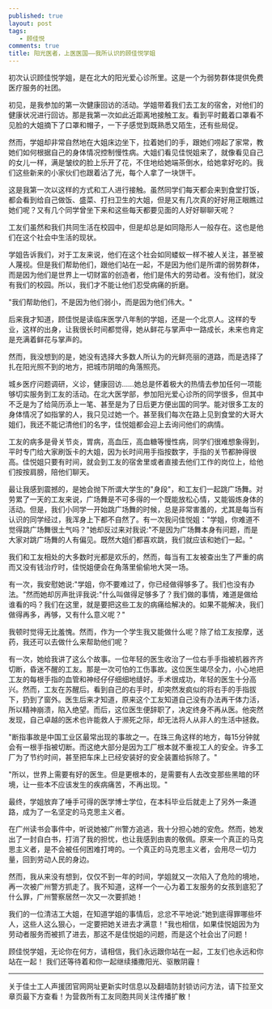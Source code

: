 ```yaml
---
published: true
layout: post
tags: 
   - 顾佳悦
comments: true
title: 阳光医者，上医医国——我所认识的顾佳悦学姐
---
```

初次认识顾佳悦学姐，是在北大的阳光爱心诊所里。这是一个为弱势群体提供免费医疗服务的社团。

初见，是我参加的第一次健康回访的活动。学姐带着我们去工友的宿舍，对他们的健康状况进行回访。那是我第一次如此近距离地接触工友。看到平时戴着口罩看不见脸的大姐摘下了口罩和帽子，一下子感觉到既熟悉又陌生，还有些局促。

然而，学姐却非常自然地在大姐床边坐下，拉着她们的手，跟她们唠起了家常，教她们如何根据自己的身体情况控制慢性病。大姐们看见佳悦姐来了，就像看见自己的女儿一样，满是皱纹的脸上乐开了花，不住地给她端茶倒水，给她拿好吃的。我们这些新来的小家伙们也跟着沾了光，每个人拿了一块饼干。

这是我第一次以这样的方式和工人进行接触。虽然同学们每天都会来到食堂打饭，都会看到给自己做饭、盛菜、打扫卫生的大姐，但是又有几次真的好好用正眼瞧过她们呢？又有几个同学曾坐下来和这些每天都要见面的人好好聊聊天呢？

工友们虽然和我们共同生活在校园中，但是却总是如同隐形人一般存在。这也是他们在这个社会中生活的现状。

学姐告诉我们，对于工友来说，他们在这个社会如同蝼蚁一样不被人关注，甚至被人蔑视。但是我们帮助他们，跟他们站在一起，不是因为他们是所谓的弱势群体，而是因为他们是世界上一切财富的创造者，他们是伟大的劳动者。没有他们，就没有我们的校园。所以，我们才不能让他们忍受病痛的折磨。

"我们帮助他们，不是因为他们弱小，而是因为他们伟大。"

后来我才知道，顾佳悦是读临床医学八年制的学姐，还是一个北京人。这样的专业，这样的出身，让我很长时间都觉得，她从鲜花与掌声中一路成长，未来也肯定是充满着鲜花与掌声的。

然而，我没想到的是，她没有选择大多数人所认为的光鲜亮丽的道路，而是选择了扎在阳光照不到的地方，把城市阴暗的角落照亮。

城乡医疗问题调研，义诊，健康回访……她总是怀着极大的热情去参加任何一项能够切实服务到工友的活动。在北大医学部，参加阳光爱心诊所的同学很多，但其中不乏是为了给简历添上一笔、甚至是为了日后更方便出国的同学。能对很多工友的身体情况了如指掌的人，我只见过她一个。甚至我们每次在路上见到食堂的大哥大姐们，我还不能记清他们的名字，佳悦姐都会迎上去询问他们的病情。

工友的病多是骨关节炎，胃病，高血压，高血糖等慢性病，同学们很难想象得到，平时专门给大家刷饭卡的大姐，因为长时间用手指按数字，手指的关节都肿得很高。佳悦姐只要有时间，就会到工友的宿舍里或者直接去他们工作的岗位上，给他们按按肩膀，陪他们聊天。
 
最让我感到震撼的，是她会抛下所谓大学生的"身段"，和工友们一起跳广场舞。对劳累了一天的工友来说，广场舞是不可多得的一个既能放松心情，又能锻炼身体的活动。但是，我们小同学一开始跳广场舞的时候，总是非常害羞的，尤其是每当有认识的同学经过，我浑身上下都不自然了。有一次我问佳悦姐："学姐，你难道不觉得跳广场舞很土气吗？"她却反过来对我说:"不是因为广场舞本身有问题，而是大家对跳广场舞的人有偏见。既然大姐们都喜欢跳，我们就应该和她们一起。"

我们和工友相处的大多数时光都是欢乐的，然而，每当有工友被查出生了严重的病而又没有钱治疗时，佳悦姐便会在角落里偷偷地大哭一场。

有一次，我安慰她说:"学姐，你不要难过了，你已经做得够多了。我们也没有办法。"然而她却厉声批评我说:"什么叫做得足够多了？我们做的事情，难道是做给谁看的吗？我们在这里，就是要把这些工友的病痛给解决的。如果不能解决，我们做得再多，再够，又有什么意义呢？"

我顿时觉得无比羞愧。然而，作为一个学生我又能做什么呢？除了给工友按摩，送药，我还可以去做什么来帮助他们呢？

有一次，她给我讲了这么个故事。一位年轻的医生收治了一位右手手指被机器齐齐切断，昏迷不醒的工友。那是一次可怕的工伤事故。这位医生竭尽全力，小心地把工友的每根手指的血管和神经仔仔细细地缝好。手术很成功，年轻的医生十分高兴。然而，工友在苏醒后。看到自己的右手时，却突然发疯似的将右手的手指拔下，扔到了窗外。医生后来才知道，原来这个工友知道自己没有办法再干体力活，所以精神崩溃，陷入绝望。而后，这位医生便辞职了，决定终身不再从医。他突然发现，自己卓越的医术也许能救人于濒死之际，却无法将人从非人的生活中拯救。

"断指事故是中国工业区最常出现的事故之一。在珠三角这样的地方，每15分钟就会有一根手指被切断。而这绝大部分是因为工厂根本就不重视工人的安全。许多工厂为了节约时间，甚至把车床上已经安装好的安全装置给拆除了。"

"所以，世界上需要有好的医生。但是更根本的，是需要有人去改变那些黑暗的环境，让一些本不应该发生的疾病痛苦，不再出现。"

最终，学姐放弃了唾手可得的医学博士学位，在本科毕业后就走上了另外一条道路，成为了一名坚定的马克思主义者。

在广州读书会事件中，听说她被广州警方追逃，我十分担心她的安危。然而，她发出了一封自白书，打消了我的担忧，也让我感到由衷的敬佩。原来一个真正的马克思主义者，是不会被任何困难打垮的。一个真正的马克思主义者，会用尽一切力量，回到劳动人民的身边。

然而，我从来没有想到，仅仅不到一年的时间，学姐就又一次陷入了危险的境地，再一次被广州警方抓走了。我不知道，这样一个一心为着工友服务的女孩到底犯了什么罪，广州警察居然一次又一次要抓她！

我们的一位清洁工大姐，在知道学姐的事情后，忿忿不平地说:"她到底得罪哪些坏人，这些人这么狠心，一定要把她关进去才满意！"我也相信，如果佳悦姐因为为劳动者服务而被抓了进去，那这不是佳悦姐的问题，而是这个社会出了问题！

顾佳悦学姐，无论你在何方，请相信，我们永远跟你站在一起，工友们也永远和你站在一起！
我们还等待着和你一起继续播撒阳光、驱散阴霾！


---
关于佳士工人声援团官网网址更新实时信息以及翻墙防封锁访问方法，请下拉至文章页最下方查看！为营救所有工友同胞共同关注传播扩散！
